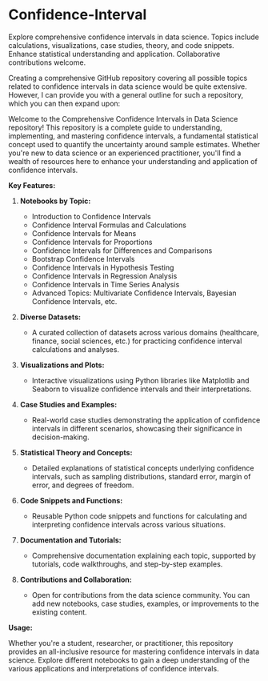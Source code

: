 # Confidence-Interval
Explore comprehensive confidence intervals in data science. Topics include calculations, visualizations, case studies, theory, and code snippets. Enhance statistical understanding and application. Collaborative contributions welcome.

Creating a comprehensive GitHub repository covering all possible topics related to confidence intervals in data science would be quite extensive. However, I can provide you with a general outline for such a repository, which you can then expand upon:

Welcome to the Comprehensive Confidence Intervals in Data Science repository! This repository is a complete guide to understanding, implementing, and mastering confidence intervals, a fundamental statistical concept used to quantify the uncertainty around sample estimates. Whether you're new to data science or an experienced practitioner, you'll find a wealth of resources here to enhance your understanding and application of confidence intervals.

**Key Features:**

1. **Notebooks by Topic:**
   - Introduction to Confidence Intervals
   - Confidence Interval Formulas and Calculations
   - Confidence Intervals for Means
   - Confidence Intervals for Proportions
   - Confidence Intervals for Differences and Comparisons
   - Bootstrap Confidence Intervals
   - Confidence Intervals in Hypothesis Testing
   - Confidence Intervals in Regression Analysis
   - Confidence Intervals in Time Series Analysis
   - Advanced Topics: Multivariate Confidence Intervals, Bayesian Confidence Intervals, etc.

2. **Diverse Datasets:**
   - A curated collection of datasets across various domains (healthcare, finance, social sciences, etc.) for practicing confidence interval calculations and analyses.

3. **Visualizations and Plots:**
   - Interactive visualizations using Python libraries like Matplotlib and Seaborn to visualize confidence intervals and their interpretations.

4. **Case Studies and Examples:**
   - Real-world case studies demonstrating the application of confidence intervals in different scenarios, showcasing their significance in decision-making.

5. **Statistical Theory and Concepts:**
   - Detailed explanations of statistical concepts underlying confidence intervals, such as sampling distributions, standard error, margin of error, and degrees of freedom.

6. **Code Snippets and Functions:**
   - Reusable Python code snippets and functions for calculating and interpreting confidence intervals across various situations.

7. **Documentation and Tutorials:**
   - Comprehensive documentation explaining each topic, supported by tutorials, code walkthroughs, and step-by-step examples.

8. **Contributions and Collaboration:**
   - Open for contributions from the data science community. You can add new notebooks, case studies, examples, or improvements to the existing content.

**Usage:**

Whether you're a student, researcher, or practitioner, this repository provides an all-inclusive resource for mastering confidence intervals in data science. Explore different notebooks to gain a deep understanding of the various applications and interpretations of confidence intervals.


